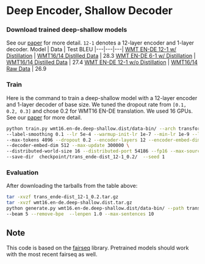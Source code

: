 # Deep Encoder, Shallow Decoder

### Download trained deep-shallow models
See our [paper](https://arxiv.org/abs/2006.10369) for more detail. `12-1` denotes a 12-layer encoder and 1-layer decoder.
Model | Data | Test BLEU
|---|---|---|
 [WMT EN-DE 12-1 w/ Distillation](https://drive.google.com/uc?id=1x_G2cjvM1nW5hjAB8-vWxRqtQTlmIaQU) | [WMT16/14 Distilled Data](https://drive.google.com/uc?id=1mNufoynJ9-Zy1kJh2TA_lHm2squji0i9) | 28.3
 [WMT EN-DE 6-1 w/ Distillation](https://drive.google.com/uc?id=1oA2aqZlVNj5FarxBlNXEHpBS4lRetTzU) | [WMT16/14 Distilled Data](https://drive.google.com/uc?id=1mNufoynJ9-Zy1kJh2TA_lHm2squji0i9) | 27.4
 [WMT EN-DE 12-1 w/o Distillation](https://drive.google.com/uc?id=1Wup2D318QYBFPW_NKI1mfP_hXOfmUI9r) | [WMT16/14 Raw Data](https://drive.google.com/uc?id=1iO7um-HWoNoRKDtw27YUSgyeubn9uXqj) | 26.9


### Train
Here is the command to train a deep-shallow model with a 12-layer encoder and 1-layer decoder of base size. We tuned the dropout rate from `[0.1, 0.2, 0.3]` and chose 0.2 for WMT16 EN-DE translation. We used 16 GPUs. See our [paper](https://arxiv.org/abs/2006.10369) for more detail.

```bash
python train.py wmt16.en-de.deep-shallow.dist/data-bin/ --arch transformer --share-all-embeddings --criterion label_smoothed_cross_entropy \
--label-smoothing 0.1 --lr 5e-4 --warmup-init-lr 1e-7 --min-lr 1e-9 --lr-scheduler inverse_sqrt --warmup-updates 4000 --optimizer adam --adam-betas '(0.9, 0.98)' \
--max-tokens 4096 --dropout 0.2 --encoder-layers 12 --encoder-embed-dim 512 --decoder-layers 1 \
--decoder-embed-dim 512 --max-update 300000 \
--distributed-world-size 16 --distributed-port 54186 --fp16 --max-source-positions 10000 --max-target-positions 10000 \
--save-dir  checkpoint/trans_ende-dist_12-1_0.2/  --seed 1
```

### Evaluation

After downloading the tarballs from the table above:

```bash
tar -xvzf trans_ende-dist_12-1_0.2.tar.gz
tar -xvzf wmt16.en-de.deep-shallow.dist.tar.gz
python generate.py wmt16.en-de.deep-shallow.dist/data-bin/ --path trans_ende-dist_12-1_0.2/checkpoint_top5_average.pt \
--beam 5 --remove-bpe  --lenpen 1.0 --max-sentences 10
```

## Note
This code is based on the [fairseq](https://github.com/pytorch/fairseq/) library. Pretrained models should work with the most recent fairseq as well.
